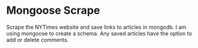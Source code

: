 # Mongoose Scrape
Scrape the NYTimes website and save links to articles in mongodb. I am using mongoose to create a schema. Any saved articles have the option to add or delete comments.
